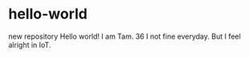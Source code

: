 # hello-world
new repository
Hello world!
I am Tam.
36
I not fine everyday.
But I feel alright in IoT.
